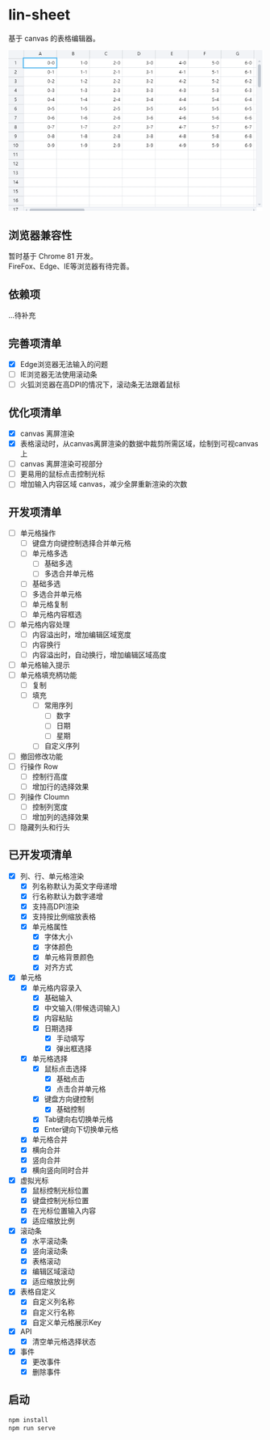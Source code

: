 # lin-sheet
基于 canvas 的表格编辑器。

![image](https://raw.githubusercontent.com/Liuzln/lin-sheet/master/gif/GIF%202020-4-8%2012-52-36.gif)

## 浏览器兼容性
暂时基于 Chrome 81 开发。  
FireFox、Edge、IE等浏览器有待完善。

## 依赖项
...待补充

## 完善项清单
- [x] Edge浏览器无法输入的问题
- [ ] IE浏览器无法使用滚动条
- [ ] 火狐浏览器在高DPI的情况下，滚动条无法跟着鼠标

## 优化项清单
- [x] canvas 离屏渲染
- [x] 表格滚动时，从canvas离屏渲染的数据中裁剪所需区域，绘制到可视canvas上
- [ ] canvas 离屏渲染可视部分
- [ ] 更易用的鼠标点击控制光标
- [ ] 增加输入内容区域 canvas，减少全屏重新渲染的次数

## 开发项清单
- [ ] 单元格操作
  - [ ] 键盘方向键控制选择合并单元格
  - [ ] 单元格多选
    - [ ] 基础多选
    - [ ] 多选合并单元格
  - [ ] 基础多选
  - [ ] 多选合并单元格
  - [ ] 单元格复制
  - [ ] 单元格内容框选
- [ ] 单元格内容处理
  - [ ] 内容溢出时，增加编辑区域宽度
  - [ ] 内容换行
  - [ ] 内容溢出时，自动换行，增加编辑区域高度
- [ ] 单元格输入提示
- [ ] 单元格填充柄功能
  - [ ] 复制
  - [ ] 填充
    - [ ] 常用序列
      - [ ] 数字
      - [ ] 日期
      - [ ] 星期
    - [ ] 自定义序列
- [ ] 撤回修改功能
- [ ] 行操作 Row 
  - [ ] 控制行高度
  - [ ] 增加行的选择效果
- [ ] 列操作 Cloumn
  - [ ] 控制列宽度
  - [ ] 增加列的选择效果
- [ ] 隐藏列头和行头

## 已开发项清单
- [x] 列、行、单元格渲染
  - [x] 列名称默认为英文字母递增
  - [x] 行名称默认为数字递增
  - [x] 支持高DPI渲染
  - [x] 支持按比例缩放表格
  - [x] 单元格属性
    - [x] 字体大小
    - [x] 字体颜色
    - [x] 单元格背景颜色
    - [x] 对齐方式
- [x] 单元格
  - [x] 单元格内容录入
    - [x] 基础输入
    - [x] 中文输入(带候选词输入)
    - [x] 内容粘贴
    - [x] 日期选择
      - [x] 手动填写
      - [x] 弹出框选择
  - [x] 单元格选择
    - [x] 鼠标点击选择
      - [x] 基础点击
      - [x] 点击合并单元格
    - [x] 键盘方向键控制
      - [x] 基础控制
    - [x] Tab键向右切换单元格
    - [x] Enter键向下切换单元格
  - [x] 单元格合并
   - [x] 横向合并
   - [x] 竖向合并
   - [x] 横向竖向同时合并
- [x] 虚拟光标
  - [x] 鼠标控制光标位置
  - [x] 键盘控制光标位置
  - [x] 在光标位置输入内容
  - [x] 适应缩放比例
- [x] 滚动条
  - [x] 水平滚动条
  - [x] 竖向滚动条
  - [x] 表格滚动
  - [x] 编辑区域滚动
  - [x] 适应缩放比例
- [x] 表格自定义
  - [x] 自定义列名称
  - [x] 自定义行名称
  - [x] 自定义单元格展示Key
- [x] API
  - [x] 清空单元格选择状态
- [x] 事件
  - [x] 更改事件
  - [x] 删除事件

## 启动
```
npm install
npm run serve
```
